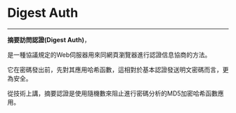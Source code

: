 # Digest Auth

---

**摘要訪問認證\(Digest Auth\)**，

是一種協議規定的Web伺服器用來同網頁瀏覽器進行認證信息協商的方法。

它在密碼發出前，先對其應用哈希函數，這相對於基本認證發送明文密碼而言，更為安全。

從技術上講，摘要認證是使用隨機數來阻止進行密碼分析的MD5加密哈希函數應用。

